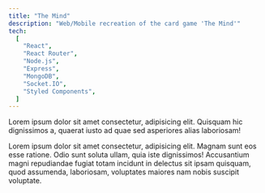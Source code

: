 ```yaml
---
title: "The Mind"
description: "Web/Mobile recreation of the card game 'The Mind'"
tech:
  [
    "React",
    "React Router",
    "Node.js",
    "Express",
    "MongoDB",
    "Socket.IO",
    "Styled Components",
  ]
---
```


Lorem ipsum dolor sit amet consectetur, adipisicing elit. Quisquam hic dignissimos a, quaerat iusto ad quae sed asperiores alias laboriosam!

Lorem ipsum dolor sit amet consectetur, adipisicing elit. Magnam sunt eos esse ratione. Odio sunt soluta ullam, quia iste dignissimos! Accusantium magni repudiandae fugiat totam incidunt in delectus sit ipsam quisquam, quod assumenda, laboriosam, voluptates maiores nam nobis suscipit voluptate.
